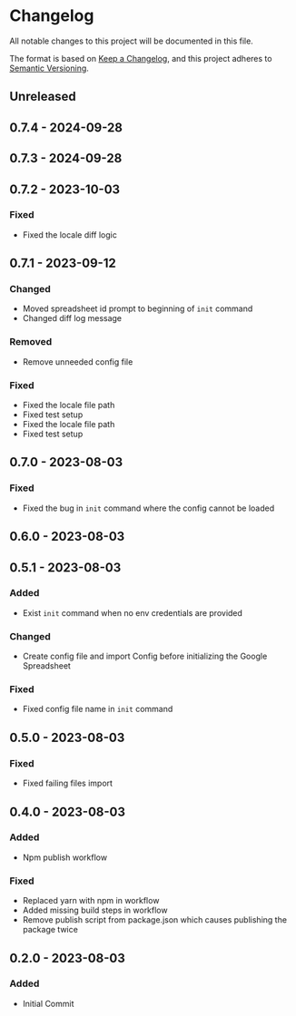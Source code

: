 # Changelog
All notable changes to this project will be documented in this file.

The format is based on [Keep a Changelog](https://keepachangelog.com/en/1.0.0/),
and this project adheres to [Semantic Versioning](https://semver.org/spec/v2.0.0.html).

## Unreleased

## 0.7.4 - 2024-09-28

## 0.7.3 - 2024-09-28

## 0.7.2 - 2023-10-03
### Fixed
- Fixed the locale diff logic

## 0.7.1 - 2023-09-12
### Changed
- Moved spreadsheet id prompt to beginning of `init` command
- Changed diff log message

### Removed
- Remove unneeded config file

### Fixed
- Fixed the locale file path
- Fixed test setup
- Fixed the locale file path
- Fixed test setup

## 0.7.0 - 2023-08-03
### Fixed
- Fixed the bug in `init` command where the config cannot be loaded

## 0.6.0 - 2023-08-03

## 0.5.1 - 2023-08-03
### Added
- Exist `init` command when no env credentials are provided

### Changed
- Create config file and import Config before initializing the Google Spreadsheet

### Fixed
- Fixed config file name in `init` command

## 0.5.0 - 2023-08-03
### Fixed
- Fixed failing files import

## 0.4.0 - 2023-08-03
### Added
- Npm publish workflow

### Fixed
- Replaced yarn with npm in workflow
- Added missing build steps in workflow
- Remove publish script from package.json which causes publishing the package twice

## 0.2.0 - 2023-08-03
### Added
- Initial Commit
